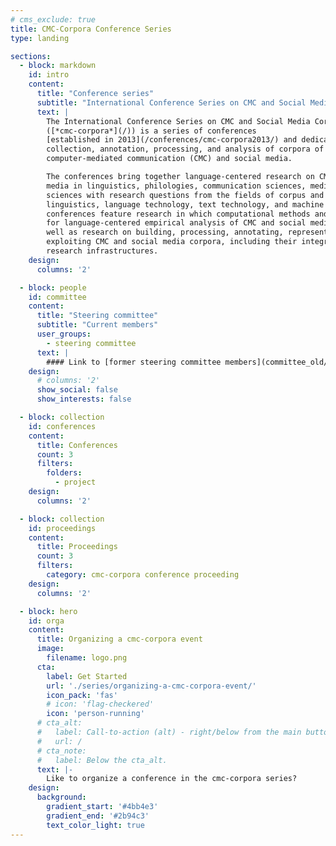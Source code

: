 ```yaml
---
# cms_exclude: true
title: CMC-Corpora Conference Series
type: landing

sections:
  - block: markdown
    id: intro
    content:
      title: "Conference series"
      subtitle: "International Conference Series on CMC and Social Media Corpora"
      text: |
        The International Conference Series on CMC and Social Media Corpora
        ([*cmc-corpora*](/)) is a series of conferences
        [established in 2013](/conferences/cmc-corpora2013/) and dedicated to the
        collection, annotation, processing, and analysis of corpora of
        computer-mediated communication (CMC) and social media.

        The conferences bring together language-centered research on CMC and social
        media in linguistics, philologies, communication sciences, media, and social
        sciences with research questions from the fields of corpus and computational
        linguistics, language technology, text technology, and machine learning. The
        conferences feature research in which computational methods and tools are used
        for language-centered empirical analysis of CMC and social media phenomena as
        well as research on building, processing, annotating, representing, and
        exploiting CMC and social media corpora, including their integration in digital
        research infrastructures.
    design:
      columns: '2'

  - block: people
    id: committee
    content:
      title: "Steering committee"
      subtitle: "Current members"
      user_groups:
        - steering committee
      text: |
        #### Link to [former steering committee members](committee_old/).
    design:
      # columns: '2'
      show_social: false
      show_interests: false

  - block: collection
    id: conferences
    content:
      title: Conferences
      count: 3
      filters:
        folders:
          - project
    design:
      columns: '2'

  - block: collection
    id: proceedings
    content:
      title: Proceedings
      count: 3
      filters:
        category: cmc-corpora conference proceeding
    design:
      columns: '2'

  - block: hero
    id: orga
    content:
      title: Organizing a cmc-corpora event
      image:
        filename: logo.png
      cta:
        label: Get Started
        url: './series/organizing-a-cmc-corpora-event/'
        icon_pack: 'fas'
        # icon: 'flag-checkered'
        icon: 'person-running'
      # cta_alt:
      #   label: Call-to-action (alt) - right/below from the main button.
      #   url: /
      # cta_note:
      #   label: Below the cta_alt.
      text: |-
        Like to organize a conference in the cmc-corpora series?
    design:
      background:
        gradient_start: '#4bb4e3'
        gradient_end: '#2b94c3'
        text_color_light: true
---
```

